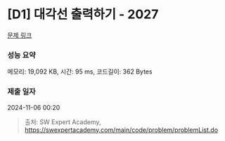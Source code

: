 # [D1] 대각선 출력하기 - 2027 

[문제 링크](https://swexpertacademy.com/main/code/problem/problemDetail.do?contestProbId=AV5QFuZ6As0DFAUq) 

### 성능 요약

메모리: 19,092 KB, 시간: 95 ms, 코드길이: 362 Bytes

### 제출 일자

2024-11-06 00:20



> 출처: SW Expert Academy, https://swexpertacademy.com/main/code/problem/problemList.do